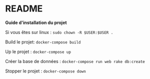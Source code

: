 # README

**Guide d'installation du projet**

Si vous êtes sur linux : 
`sudo chown -R $USER:$USER .`

Build le projet:
`docker-compose build`

Up le projet :
`docker-compose up`

Créer la base de données :
`docker-compose run web rake db:create`

Stopper le projet :
`docker-compose down`
